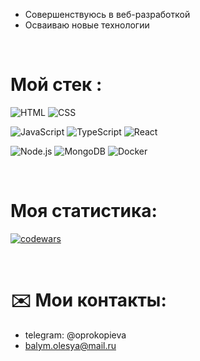 - Совершенствуюсь в веб-разработкой
- Осваиваю новые технологии



&nbsp;
&nbsp;


# Мой стек :
<div>
  <img src="https://camo.githubusercontent.com/21bcb5243d15c77aa1310558a2a5f87ff5926a3e06c12f3072e3cc29eeeef69d/68747470733a2f2f696d672e736869656c64732e696f2f62616467652f2d48544d4c2d6565653f7374796c653d666c61742d737175617265266c6f676f3d48544d4c35" title="HTML5" alt="HTML" />&nbsp;<img src="https://camo.githubusercontent.com/bc978eb7fa59934be441d256a6d5e4ce908eda7e356c8160dca9e123d87b35b3/68747470733a2f2f696d672e736869656c64732e696f2f62616467652f2d4353532d6565653f7374796c653d666c61742d737175617265266c6f676f3d43535333266c6f676f436f6c6f723d313537324236"  title="CSS3" alt="CSS" />&nbsp;&nbsp;
  
  <img src="https://camo.githubusercontent.com/e8700f4fc8796e3bce2c8eb201108e3364a8526379cbe8a85db85f480406476b/68747470733a2f2f696d672e736869656c64732e696f2f62616467652f2d4a6176615363726970742d6565653f7374796c653d666c61742d737175617265266c6f676f3d6a617661736372697074266c6f676f436f6c6f723d353535" title="JavaScript" alt="JavaScript" />&nbsp;<img src="https://camo.githubusercontent.com/8664284f309c87e4bca33a7f2f52fc4173c149482c8bacb410c9dc64b17875a6/68747470733a2f2f696d672e736869656c64732e696f2f62616467652f2d547970655363726970742d6565653f7374796c653d666c61742d737175617265266c6f676f3d74797065736372697074" title="TypeScript" alt="TypeScript" />&nbsp;<img src="https://camo.githubusercontent.com/c959d2c5261c92b43d21139dcfc6c3aafdebe725619d079a0331172e92ceb1e7/68747470733a2f2f696d672e736869656c64732e696f2f62616467652f2d52656163742d6565653f7374796c653d666c61742d737175617265266c6f676f3d7265616374266c6f676f436f6c6f723d303038386363" title="React" alt="React" />&nbsp;&nbsp;

  <img src="https://camo.githubusercontent.com/1df7ab3050cbac7a5a84a8fc9abe3f29ffb92b9b48d9558fb3a40ed5ff8c3c97/68747470733a2f2f696d672e736869656c64732e696f2f62616467652f2d4e6f64652e6a732d6565653f7374796c653d666c61742d737175617265266c6f676f3d6e6f64652e6a73" title="Node.js" alt="Node.js" />&nbsp;<img src="https://camo.githubusercontent.com/ce4e6a3ea51f177dc920aa6fee10449105a54e1e35cfbb585036aa4b7bf1c72e/68747470733a2f2f696d672e736869656c64732e696f2f62616467652f2d4d6f6e676f44422d6565653f7374796c653d666c61742d737175617265266c6f676f3d6d6f6e676f6462" title="MongoDB" alt="MongoDB" />&nbsp;<img src="https://camo.githubusercontent.com/22d5eba1fef0e2d0901f76f4fad0aea84a67c6950d26c8be57ac39572d27e641/68747470733a2f2f696d672e736869656c64732e696f2f62616467652f2d446f636b65722d6565653f7374796c653d666c61742d737175617265266c6f676f3d646f636b6572" title="Docker" alt="Docker" />&nbsp;&nbsp;
  
&nbsp;
&nbsp;
&nbsp;


# Моя статистика:

[![codewars](https://www.codewars.com/users/Oleeesya/badges/large)](https://www.codewars.com/users/Oleeesya)   

&nbsp;
&nbsp;
&nbsp;
&nbsp;
&nbsp;
&nbsp;
# ✉️ Мои контакты:

- telegram: @oprokopieva
- balym.olesya@mail.ru

